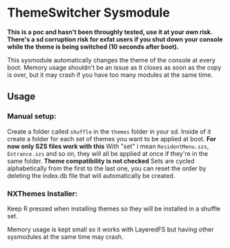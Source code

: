 # ThemeSwitcher Sysmodule

**This is a poc and hasn't been throughly tested, use it at your own risk. There's a sd corruption risk for exfat users if you shut down your console while the theme is being switched (10 seconds after boot).**

This sysmodule automatically changes the theme of the console at every boot.
Memory usage shouldn't be an issue as it closes as soon as the copy is over, but it may crash if you have too many modules at the same time.

## Usage
### Manual setup:
Create a folder called `shuffle` in the `themes` folder in your sd.
Inside of it create a folder for each set of themes you want to be applied at boot. **For now only SZS files work with this**
With "set" i mean `ResidentMenu.szs`, `Entrance.szs` and so on, they will all be applied at once if they're in the same folder. **Theme compatibility is not checked**
Sets are cycled alphabetically from the first to the last one, you can reset the order by deleting the index.db file that will automatically be created.
### NXThemes Installer:
Keep R pressed when installing themes so they will be installed in a shuffle set.

Memory usage is kept small so it works with LayeredFS but having other sysmodules at the same time may crash.